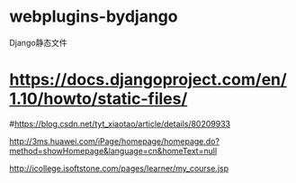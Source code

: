 # webplugins-bydjango
<p>Django静态文件</p>

# https://docs.djangoproject.com/en/1.10/howto/static-files/

#https://blog.csdn.net/tyt_xiaotao/article/details/80209933


http://3ms.huawei.com/iPage/homepage/homepage.do?method=showHomepage&language=cn&homeText=null

http://icollege.isoftstone.com/pages/learner/my_course.jsp 

